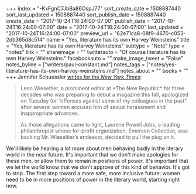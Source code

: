 +++
index = "-KxFgnC7JbBa86OspJ77"
sort_create_date = 1508887440
sort_last_updated = 1508887440
sort_publish_date = 1508887440
create_date = "2017-10-24T16:24:00-07:00"
publish_date = "2017-10-24T16:24:00-07:00"
date = "2017-10-24T16:24:00-07:00"
last_updated = "2017-10-24T16:24:00-07:00"
preview_url = "62e71ca8-08f9-4670-c053-2db365d8c514"
name = "Yes, literature has its own Harvey Weinsteins"
title = "Yes, literature has its own Harvey Weinsteins"
subtype = "Note"
type = "notes"
link = ""
shareimage = ""
twitterauto = "Of course literature has its own Harvey Weinsteins."
facebookauto = ""
make_image_tweet = "False"
notes_byline = ["writers/paul-constant.md"]
notes_tags = ["notes/yes-literature-has-its-own-harvey-weinsteins.md"]
notes_about = ""
books = ""
+++
Jennifer Schuessler [writes for the *New York Times*](https://mobile.nytimes.com/2017/10/24/arts/leon-wieseltier-magazine-harassment.html?smid=tw-nytimesarts&smtyp=cur&_r=0&referer=https://t.co/giuqv6m6Fk?amp=1): 

<blockquote><p>Leon Wieseltier, a prominent editor at *The New Republic* for three decades who was preparing to debut a magazine this fall, apologized on Tuesday for “offenses against some of my colleagues in the past” after several women accused him of sexual harassment and inappropriate advances.</p>

<p>As those allegations came to light, Laurene Powell Jobs, a leading philanthropist whose for-profit organization, Emerson Collective, was backing Mr. Wieseltier’s endeavor, decided to pull the plug on it.</p></blockquote>

We'll likely be hearing a lot more about men behaving badly in the literary world in the near future. It's important that we don't make apologies for these men, or allow them to remain in positions of power. It's important that we let the world know that we don't approve of this kind of behavior. It's got to stop. The first step toward a more safe, more inclusive future: women need to be in more positions of power in the literary world, starting right now.